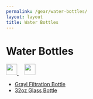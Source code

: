 ```yaml
---
permalink: /gear/water-bottles/
layout: layout
title: Water Bottles
---
```


<div class="center">

   <h1>Water Bottles</h1>
   
   <a href="https://github.com/StevenTammen/steventammen.github.io/edit/master/pages/gear/water-bottles.md" target="_blank">
     <img src="https://steventammen.github.io/assets/images/GitHub.png" height="30" width="30">
   </a> &nbsp; &nbsp;
   
   <a href="http://prose.io/#StevenTammen/steventammen.github.io/edit/master/pages/gear/water-bottles.md" target="_blank">
     <img src="https://steventammen.github.io/assets/images/Prose.png" height="30" width="30">
   </a>
   
</div>

- [Grayl Filtration Bottle](http://www.thegrayl.com/buy/grayl-legend-travel-purifier)
- [32oz Glass Bottle](https://www.amazon.com/gp/product/B01FQF3O42/)
